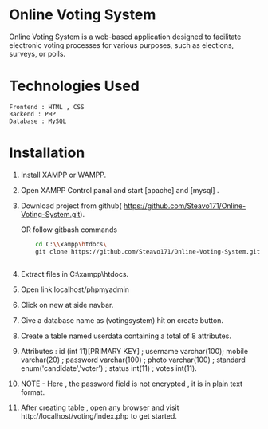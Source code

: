 # Online Voting System

Online Voting System is a web-based application designed to facilitate electronic voting processes for various purposes, such as elections, surveys, or polls.
# Technologies Used 
    Frontend : HTML , CSS 
    Backend : PHP
    Database : MySQL 
# Installation

1. Install XAMPP or WAMPP.

2. Open XAMPP Control panal and start [apache] and [mysql] .

3. Download project from github( https://github.com/Steavo171/Online-Voting-System.git).

    OR follow gitbash commands <br>

    ```bash
        cd C:\\xampp\htdocs\
        git clone https://github.com/Steavo171/Online-Voting-System.git
        
    ```

4. Extract files in C:\xampp\htdocs.

5. Open link localhost/phpmyadmin

6. Click on new at side navbar.

7. Give a database name as (votingsystem) hit on create button.

8. Create a table named userdata containing a total of 8 attributes.

9. Attributes : id (int 11)[PRIMARY KEY] ; username varchar(100); mobile varchar(20) ; password varchar(100) ; photo varchar(100) ; standard enum('candidate','voter') ; status int(11) ; votes int(11).

10. NOTE - Here , the password field is not encrypted , it is in plain text format.

11. After creating table , open any browser and visit http://localhost/voting/index.php to get started.
